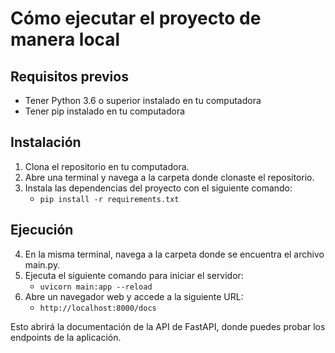 # Cómo ejecutar el proyecto de manera local

## Requisitos previos
- Tener Python 3.6 o superior instalado en tu computadora
- Tener pip instalado en tu computadora

## Instalación

1. Clona el repositorio en tu computadora.
2. Abre una terminal y navega a la carpeta donde clonaste el repositorio.
3. Instala las dependencias del proyecto con el siguiente comando:
    - `pip install -r requirements.txt`
    
## Ejecución

4. En la misma terminal, navega a la carpeta donde se encuentra el archivo main.py.
5. Ejecuta el siguiente comando para iniciar el servidor:
      - `uvicorn main:app --reload`
6. Abre un navegador web y accede a la siguiente URL:
      - `http://localhost:8000/docs`

Esto abrirá la documentación de la API de FastAPI, donde puedes probar los endpoints de la aplicación.

